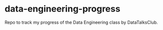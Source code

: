 # data-engineering-progress
Repo to track my progress of the Data Engineering class by DataTalksClub.

